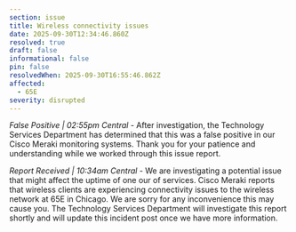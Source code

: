 ```yaml
---
section: issue
title: Wireless connectivity issues
date: 2025-09-30T12:34:46.860Z
resolved: true
draft: false
informational: false
pin: false
resolvedWhen: 2025-09-30T16:55:46.862Z
affected:
  - 65E
severity: disrupted
---
```

*False Positive | 02:55pm Central* - After investigation, the Technology Services Department has determined that this was a false positive in our Cisco Meraki monitoring systems. Thank you for your patience and understanding while we worked through this issue report.

*Report Received | 10:34am Central* - We are investigating a potential issue that might affect the uptime of one our of services. Cisco Meraki reports that wireless clients are experiencing connectivity issues to the wireless network at 65E in Chicago. We are sorry for any inconvenience this may cause you. The Technology Services Department will investigate this report shortly and will update this incident post once we have more information.